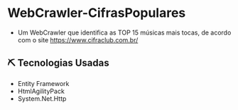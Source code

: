 # WebCrawler-CifrasPopulares
- Um WebCrawler que identifica as TOP 15 músicas mais tocas, de acordo com o site https://www.cifraclub.com.br/

## ⛏️ Tecnologias Usadas <a name = "tecnologias-usadas"></a>
* Entity Framework
* HtmlAgilityPack
* System.Net.Http
